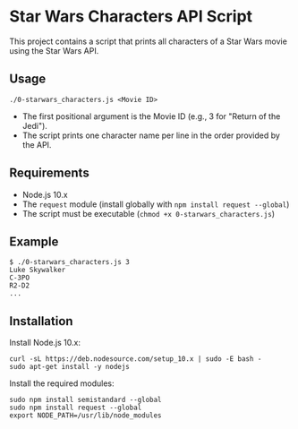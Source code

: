 # Star Wars Characters API Script

This project contains a script that prints all characters of a Star Wars movie using the Star Wars API.

## Usage

```
./0-starwars_characters.js <Movie ID>
```

- The first positional argument is the Movie ID (e.g., 3 for "Return of the Jedi").
- The script prints one character name per line in the order provided by the API.

## Requirements
- Node.js 10.x
- The `request` module (install globally with `npm install request --global`)
- The script must be executable (`chmod +x 0-starwars_characters.js`)

## Example
```
$ ./0-starwars_characters.js 3
Luke Skywalker
C-3PO
R2-D2
...
```

## Installation

Install Node.js 10.x:
```
curl -sL https://deb.nodesource.com/setup_10.x | sudo -E bash -
sudo apt-get install -y nodejs
```

Install the required modules:
```
sudo npm install semistandard --global
sudo npm install request --global
export NODE_PATH=/usr/lib/node_modules
```
